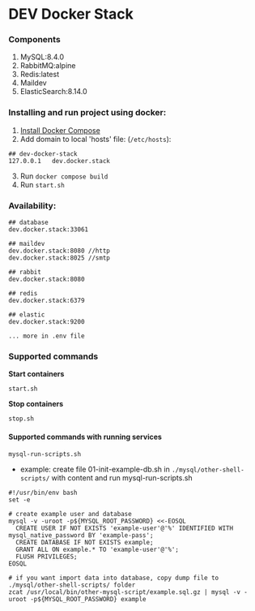 # DEV Docker Stack

### Components
1. MySQL:8.4.0
2. RabbitMQ:alpine
3. Redis:latest
4. Maildev
5. ElasticSearch:8.14.0

### Installing and run project using docker:
1. [Install Docker Compose](https://docs.docker.com/compose/install/)
2. Add domain to local 'hosts' file: (`/etc/hosts`):
```
## dev-docker-stack
127.0.0.1	dev.docker.stack
```
3. Run `docker compose build`
4. Run `start.sh`

### Availability:
```
## database
dev.docker.stack:33061

## maildev
dev.docker.stack:8080 //http
dev.docker.stack:8025 //smtp

## rabbit
dev.docker.stack:8080

## redis
dev.docker.stack:6379

## elastic
dev.docker.stack:9200

... more in .env file
```

### Supported commands
**Start containers**
```
start.sh
```

**Stop containers**
```
stop.sh
```

#### Supported commands with running services
```
mysql-run-scripts.sh
```

- example: create file 01-init-example-db.sh in `./mysql/other-shell-scripts/` with content and run mysql-run-scripts.sh

```
#!/usr/bin/env bash
set -e

# create example user and database
mysql -v -uroot -p${MYSQL_ROOT_PASSWORD} <<-EOSQL
  CREATE USER IF NOT EXISTS 'example-user'@'%' IDENTIFIED WITH mysql_native_password BY 'example-pass';
  CREATE DATABASE IF NOT EXISTS example;
  GRANT ALL ON example.* TO 'example-user'@'%';
  FLUSH PRIVILEGES;
EOSQL

# if you want import data into database, copy dump file to ./mysql/other-shell-scripts/ folder
zcat /usr/local/bin/other-mysql-script/example.sql.gz | mysql -v -uroot -p${MYSQL_ROOT_PASSWORD} example
```

